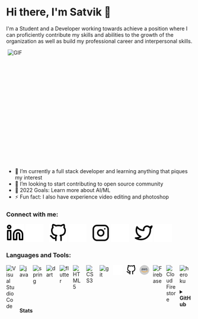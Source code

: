 # Hi there, I'm Satvik 👋

I'm a Student and a Developer working towards achieve a position where I can proficiently contribute my skills and abilities to the growth of the organization as well as build my professional career and interpersonal skills.

<img align="right" alt="GIF" src="https://camo.githubusercontent.com/cae12fddd9d6982901d82580bdf321d81fb299141098ca1c2d4891870827bf17/68747470733a2f2f6d69726f2e6d656469756d2e636f6d2f6d61782f313336302f302a37513379765349765f7430696f4a2d5a2e676966" width="500" height="320" />

- 🌱 I’m currently a full stack developer and learning anything that piques my interest
- 👯 I’m looking to start contributing to open source community
- 🥅 2022 Goals: Learn more about AI/ML
- ⚡ Fun fact: I also have experience video editing and photoshop

### Connect with me:

[![website](./img/linkedin-light.svg)](https://linkedin.com/in/21satvikkumar#gh-light-mode-only)
[![website](./img/linkedin-dark.svg)](https://linkedin.com/in/21satvikkumar#gh-dark-mode-only)
&nbsp;&nbsp;
[![website](./img/github-light.svg)](https://github.com/21satvik#gh-light-mode-only)
[![website](./img/github-dark.svg)](https://github.com/21satvik#gh-dark-mode-only)
&nbsp;&nbsp;
[![website](./img/instagram-light.svg)](https://www.instagram.com/esperscythe#gh-light-mode-only)
[![website](./img/instagram-dark.svg)](https://www.instagram.com/esperscythe#gh-dark-mode-only)
&nbsp;&nbsp;
[![website](./img/twitter-light.svg)](https://twitter.com/satvikkumar2101#gh-light-mode-only)
[![website](./img/twitter-dark.svg)](https://twitter.com/satvikkumar2101#gh-dark-mode-only)

### Languages and Tools:

<img align="left" alt="Visual Studio Code" width="26px" src="https://cdn.jsdelivr.net/gh/devicons/devicon/icons/vscode/vscode-original.svg" style="padding-right:10px;" />

<img align="left" alt="java" width="26px" src="https://cdn.jsdelivr.net/gh/devicons/devicon/icons/java/java-original.svg" style="padding-right:10px;" />

<img align="left" alt="spring" width="26px" src="https://cdn.jsdelivr.net/gh/devicons/devicon/icons/spring/spring-original.svg" style="padding-right:10px;" />

<img align="left" alt="dart" width="26px" src="https://cdn.jsdelivr.net/gh/devicons/devicon/icons/dart/dart-original.svg" style="padding-right:10px;" />

<img align="left" alt="flutter" width="26px" src="https://cdn.jsdelivr.net/gh/devicons/devicon/icons/flutter/flutter-original.svg" style="padding-right:10px;" />

<img align="left" alt="HTML5" width="26px" src="https://cdn.jsdelivr.net/gh/devicons/devicon/icons/html5/html5-original.svg" style="padding-right:10px;" />

<img align="left" alt="CSS3" width="26px" src="https://cdn.jsdelivr.net/gh/devicons/devicon/icons/css3/css3-original.svg" style="padding-right:10px;" />

<img align="left" alt="git" width="26px" src="https://cdn.jsdelivr.net/gh/devicons/devicon/icons/git/git-original.svg" style="padding-right:10px;" />

<img align="left" alt="github" width="26px" src="./img/github-dark.svg#gh-dark-mode-only" style="padding-right:10px;" />
<img align="left" alt="github" width="26px" src="./img/github-light.svg#gh-light-mode-only" style="padding-right:10px;" />

<img align="left" alt="Amazon aws" width="26px" src="./img/aws.svg" style="padding-right:10px;" />

<img align="left" alt="Firebase" width="26px" src="https://img.icons8.com/color/344/firebase.svg" style="padding-right:10px;" />

<img align="left" alt="Cloud Firestore" width="26px" src="https://img.icons8.com/color/344/cloud-firestore.svg" style="padding-right:10px;" />

<img align="left" alt="heroku" width="26px" src="https://cdn.jsdelivr.net/gh/devicons/devicon/icons/heroku/heroku-original.svg" style="padding-right:10px;" />

<br/>
<br/>

---

<details>

  <summary><b> GitHub Stats </b></summary>
  <img align="left" alt="Satvik's GitHub Stats" src="https://github-readme-stats.vercel.app/api?username=21satvik&show_icons=true&hide_border=false&title_color=ff652f&icon_color=FFE400&bg_color=09131B&text_color=ffffff&border_color=0c1a25" />
  <img align="left" alt="Satvik's Language Stats" src="https://github-readme-stats.vercel.app/api/top-langs/?username=21satvik&theme=radical" />

</details>

